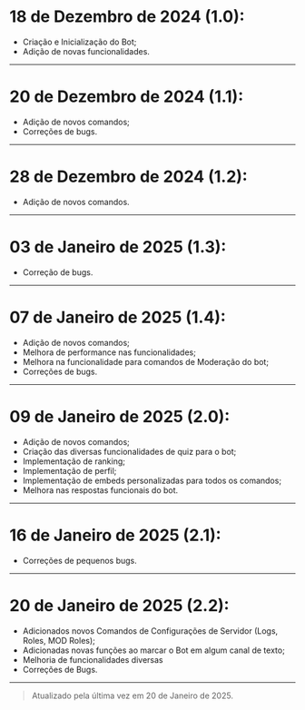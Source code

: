 # 18 de Dezembro de 2024 (1.0):

  - Criação e Inicialização do Bot;
  - Adição de novas funcionalidades.

---

# 20 de Dezembro de 2024 (1.1):

  - Adição de novos comandos;
  - Correções de bugs.

---

# 28 de Dezembro de 2024 (1.2):

  - Adição de novos comandos.

---

# 03 de Janeiro de 2025 (1.3):

  - Correção de bugs.

---

# 07 de Janeiro de 2025 (1.4):

  - Adição de novos comandos;
  - Melhora de performance nas funcionalidades;
  - Melhora na funcionalidade para comandos de Moderação do bot;
  - Correções de bugs.

---

# 09 de Janeiro de 2025 (2.0):

  - Adição de novos comandos;
  - Criação das diversas funcionalidades de quiz para o bot;
  - Implementação de ranking;
  - Implementação de perfil;
  - Implementação de embeds personalizadas para todos os comandos;
  - Melhora nas respostas funcionais do bot.

---

# 16 de Janeiro de 2025 (2.1):

  - Correções de pequenos bugs.

---

# 20 de Janeiro de 2025 (2.2):

  - Adicionados novos Comandos de Configurações de Servidor (Logs, Roles, MOD Roles);
  - Adicionadas novas funções ao marcar o Bot em algum canal de texto;
  - Melhoria de funcionalidades diversas
  - Correções de Bugs.

---

> Atualizado pela última vez em 20 de Janeiro de 2025.
